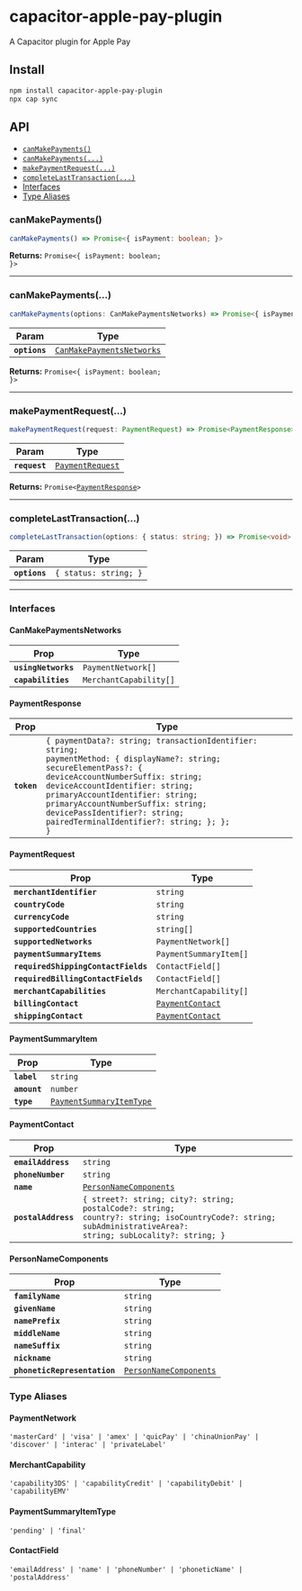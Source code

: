 # capacitor-apple-pay-plugin

A Capacitor plugin for Apple Pay

## Install

```bash
npm install capacitor-apple-pay-plugin
npx cap sync
```

## API

<docgen-index>

- [`canMakePayments()`](#canmakepayments)
- [`canMakePayments(...)`](#canmakepayments)
- [`makePaymentRequest(...)`](#makepaymentrequest)
- [`completeLastTransaction(...)`](#completelasttransaction)
- [Interfaces](#interfaces)
- [Type Aliases](#type-aliases)

</docgen-index>

<docgen-api>
<!--Update the source file JSDoc comments and rerun docgen to update the docs below-->

### canMakePayments()

```typescript
canMakePayments() => Promise<{ isPayment: boolean; }>
```

**Returns:** <code>Promise&lt;{ isPayment: boolean; }&gt;</code>

---

### canMakePayments(...)

```typescript
canMakePayments(options: CanMakePaymentsNetworks) => Promise<{ isPayment: boolean; }>
```

| Param         | Type                                                                        |
| ------------- | --------------------------------------------------------------------------- |
| **`options`** | <code><a href="#canmakepaymentsnetworks">CanMakePaymentsNetworks</a></code> |

**Returns:** <code>Promise&lt;{ isPayment: boolean; }&gt;</code>

---

### makePaymentRequest(...)

```typescript
makePaymentRequest(request: PaymentRequest) => Promise<PaymentResponse>
```

| Param         | Type                                                      |
| ------------- | --------------------------------------------------------- |
| **`request`** | <code><a href="#paymentrequest">PaymentRequest</a></code> |

**Returns:** <code>Promise&lt;<a href="#paymentresponse">PaymentResponse</a>&gt;</code>

---

### completeLastTransaction(...)

```typescript
completeLastTransaction(options: { status: string; }) => Promise<void>
```

| Param         | Type                             |
| ------------- | -------------------------------- |
| **`options`** | <code>{ status: string; }</code> |

---

### Interfaces

#### CanMakePaymentsNetworks

| Prop                | Type                              |
| ------------------- | --------------------------------- |
| **`usingNetworks`** | <code>PaymentNetwork[]</code>     |
| **`capabilities`**  | <code>MerchantCapability[]</code> |

#### PaymentResponse

| Prop        | Type                                                                                                                                                                                                                                                                                                                                                 |
| ----------- | ---------------------------------------------------------------------------------------------------------------------------------------------------------------------------------------------------------------------------------------------------------------------------------------------------------------------------------------------------- |
| **`token`** | <code>{ paymentData?: string; transactionIdentifier: string; paymentMethod: { displayName?: string; secureElementPass?: { deviceAccountNumberSuffix: string; deviceAccountIdentifier: string; primaryAccountIdentifier: string; primaryAccountNumberSuffix: string; devicePassIdentifier?: string; pairedTerminalIdentifier?: string; }; }; }</code> |

#### PaymentRequest

| Prop                                | Type                                                      |
| ----------------------------------- | --------------------------------------------------------- |
| **`merchantIdentifier`**            | <code>string</code>                                       |
| **`countryCode`**                   | <code>string</code>                                       |
| **`currencyCode`**                  | <code>string</code>                                       |
| **`supportedCountries`**            | <code>string[]</code>                                     |
| **`supportedNetworks`**             | <code>PaymentNetwork[]</code>                             |
| **`paymentSummaryItems`**           | <code>PaymentSummaryItem[]</code>                         |
| **`requiredShippingContactFields`** | <code>ContactField[]</code>                               |
| **`requiredBillingContactFields`**  | <code>ContactField[]</code>                               |
| **`merchantCapabilities`**          | <code>MerchantCapability[]</code>                         |
| **`billingContact`**                | <code><a href="#paymentcontact">PaymentContact</a></code> |
| **`shippingContact`**               | <code><a href="#paymentcontact">PaymentContact</a></code> |

#### PaymentSummaryItem

| Prop         | Type                                                                      |
| ------------ | ------------------------------------------------------------------------- |
| **`label`**  | <code>string</code>                                                       |
| **`amount`** | <code>number</code>                                                       |
| **`type`**   | <code><a href="#paymentsummaryitemtype">PaymentSummaryItemType</a></code> |

#### PaymentContact

| Prop                | Type                                                                                                                                                                   |
| ------------------- | ---------------------------------------------------------------------------------------------------------------------------------------------------------------------- |
| **`emailAddress`**  | <code>string</code>                                                                                                                                                    |
| **`phoneNumber`**   | <code>string</code>                                                                                                                                                    |
| **`name`**          | <code><a href="#personnamecomponents">PersonNameComponents</a></code>                                                                                                  |
| **`postalAddress`** | <code>{ street?: string; city?: string; postalCode?: string; country?: string; isoCountryCode?: string; subAdministrativeArea?: string; subLocality?: string; }</code> |

#### PersonNameComponents

| Prop                         | Type                                                                  |
| ---------------------------- | --------------------------------------------------------------------- |
| **`familyName`**             | <code>string</code>                                                   |
| **`givenName`**              | <code>string</code>                                                   |
| **`namePrefix`**             | <code>string</code>                                                   |
| **`middleName`**             | <code>string</code>                                                   |
| **`nameSuffix`**             | <code>string</code>                                                   |
| **`nickname`**               | <code>string</code>                                                   |
| **`phoneticRepresentation`** | <code><a href="#personnamecomponents">PersonNameComponents</a></code> |

### Type Aliases

#### PaymentNetwork

<code>'masterCard' | 'visa' | 'amex' | 'quicPay' | 'chinaUnionPay' | 'discover' | 'interac' | 'privateLabel'</code>

#### MerchantCapability

<code>'capability3DS' | 'capabilityCredit' | 'capabilityDebit' | 'capabilityEMV'</code>

#### PaymentSummaryItemType

<code>'pending' | 'final'</code>

#### ContactField

<code>'emailAddress' | 'name' | 'phoneNumber' | 'phoneticName' | 'postalAddress'</code>

</docgen-api>
